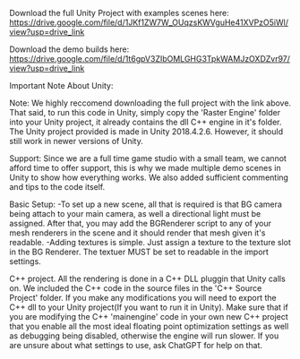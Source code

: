 Download the full Unity Project with examples scenes here: https://drive.google.com/file/d/1JKf1ZW7W_OUqzsKWVguHe41XVPzO5iWl/view?usp=drive_link

Download the demo builds here: https://drive.google.com/file/d/1t6gpV3ZIbOMLGHG3TpkWAMJzOXDZvr97/view?usp=drive_link 

Important Note About Unity:

Note: We highly reccomend downloading the full project with the link above. That said, to run this code in Unity, simply copy the 'Raster Engine' folder into your Unity project, it already contains the dll C++ engine in it's folder.  The Unity project provided is made in Unity 2018.4.2.6.  However, it should still work in newer versions of Unity.

Support:
Since we are a full time game studio with a small team, we cannot afford time to offer support, this is why we made multiple demo scenes in Unity to show how everything works. We also added 
sufficient commenting and tips to the code itself.

Basic Setup:
-To set up a new scene, all that is required is that BG camera being attach to your main camera, as well a directional light must be assigned.  After that, you may add the BGRenderer script
to any of your mesh renderers in the scene and it should render that mesh given it's readable.
-Adding textures is simple.  Just assign a texture to the texture slot in the BG Renderer.  The textuer MUST be set to readable in the import settings.

C++ project.
All the rendering is done in a C++ DLL pluggin that Unity calls on.  We included the C++ code in the source files in the 'C++ Source Project' folder.  If you make any modifications
you will need to export the C++ dll to your Unity project(If you want to run it in Unity).  Make sure that if you are modifying the C++ 'mainengine' code in your own new C++ project that you enable
all the most ideal floating point optimization settings as well as debugging being disabled, otherwise the engine will run slower. If you are unsure about what settings to use, ask ChatGPT 
for help on that. 

